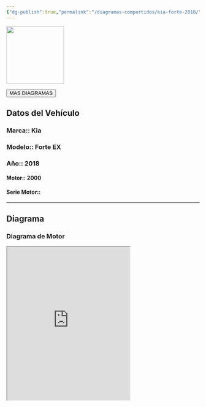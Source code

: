 ```yaml
---
{"dg-publish":true,"permalink":"/diagramas-compartidos/kia-forte-2018/"}
---
```


<img src="https://lh3.googleusercontent.com/d/137fl3TIZ0-PU8b-Pt0bsjclwHub_u78G" width="150">

<a href="https://carrosgt.vercel.app/vehiculos/diagramas/"><button class="btn success">MAS DIAGRAMAS</button></a>

## Datos del Vehículo 

### Marca:: Kia
### Modelo:: Forte EX
### Año:: 2018
#### Motor:: 2000
#### Serie Motor:: 
---

## Diagrama
### Diagrama de Motor 

<iframe src="https://lh3.googleusercontent.com/d/1AS1GtbHKYiUCjrT1hWRTI4zT7tH2mvBE" style="width: 320px; height: 400px;">


<a href="https://drive.google.com/file/d/1AS1GtbHKYiUCjrT1hWRTI4zT7tH2mvBE/view?usp=drivesdk"><button class="btn success">DESCARGA</button></a>